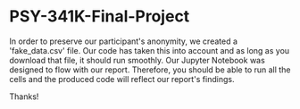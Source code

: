 # PSY-341K-Final-Project

In order to preserve our participant's anonymity, we created a 'fake_data.csv' file. Our code has taken this into account and as long as you download that file, it should run smoothly. 
Our Jupyter Notebook was designed to flow with our report. Therefore, you should be able to run all the cells and the produced code will reflect our report's findings. 

Thanks! 
